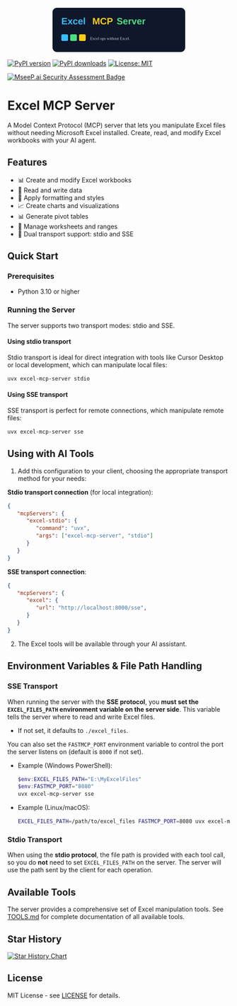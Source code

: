 <p align="center">
  <img src="assets/logo.svg" alt="Excel MCP Server Logo" width="300"/>
</p>

[![PyPI version](https://img.shields.io/pypi/v/excel-mcp-server.svg)](https://pypi.org/project/excel-mcp-server/)
[![PyPI downloads](https://img.shields.io/pypi/dm/excel-mcp-server.svg)](https://pypi.org/project/excel-mcp-server/)
[![License: MIT](https://img.shields.io/badge/License-MIT-yellow.svg)](https://opensource.org/licenses/MIT)

[![MseeP.ai Security Assessment Badge](https://mseep.net/pr/haris-musa-excel-mcp-server-badge.png)](https://mseep.ai/app/haris-musa-excel-mcp-server)

# Excel MCP Server

A Model Context Protocol (MCP) server that lets you manipulate Excel files without needing Microsoft Excel installed. Create, read, and modify Excel workbooks with your AI agent.

## Features

- 📊 Create and modify Excel workbooks
- 📝 Read and write data
- 🎨 Apply formatting and styles
- 📈 Create charts and visualizations
- 📊 Generate pivot tables
- 🔄 Manage worksheets and ranges
- 🔌 Dual transport support: stdio and SSE

## Quick Start

### Prerequisites

- Python 3.10 or higher

### Running the Server

The server supports two transport modes: stdio and SSE.

#### Using stdio transport

Stdio transport is ideal for direct integration with tools like Cursor Desktop or local development, which can manipulate local files:

```bash
uvx excel-mcp-server stdio
```

#### Using SSE transport

SSE transport is perfect for remote connections, which manipulate remote files:

```bash
uvx excel-mcp-server sse
```

## Using with AI Tools

1. Add this configuration to your client, choosing the appropriate transport method for your needs:

**Stdio transport connection** (for local integration):
```json
{
   "mcpServers": {
      "excel-stdio": {
         "command": "uvx",
         "args": ["excel-mcp-server", "stdio"]
      }
   }
}
```

**SSE transport connection**:
```json
{
   "mcpServers": {
      "excel": {
         "url": "http://localhost:8000/sse",
      }
   }
}
```

2. The Excel tools will be available through your AI assistant.

## Environment Variables & File Path Handling

### SSE Transport

When running the server with the **SSE protocol**, you **must set the `EXCEL_FILES_PATH` environment variable on the server side**. This variable tells the server where to read and write Excel files.
- If not set, it defaults to `./excel_files`.

You can also set the `FASTMCP_PORT` environment variable to control the port the server listens on (default is `8000` if not set).
- Example (Windows PowerShell):
  ```powershell
  $env:EXCEL_FILES_PATH="E:\MyExcelFiles"
  $env:FASTMCP_PORT="8080"
  uvx excel-mcp-server sse
  ```
- Example (Linux/macOS):
  ```bash
  EXCEL_FILES_PATH=/path/to/excel_files FASTMCP_PORT=8080 uvx excel-mcp-server sse
  ```

### Stdio Transport

When using the **stdio protocol**, the file path is provided with each tool call, so you do **not** need to set `EXCEL_FILES_PATH` on the server. The server will use the path sent by the client for each operation.

## Available Tools

The server provides a comprehensive set of Excel manipulation tools. See [TOOLS.md](TOOLS.md) for complete documentation of all available tools.

## Star History

[![Star History Chart](https://api.star-history.com/svg?repos=haris-musa/excel-mcp-server&type=Date)](https://www.star-history.com/#haris-musa/excel-mcp-server&Date)

## License

MIT License - see [LICENSE](LICENSE) for details.
